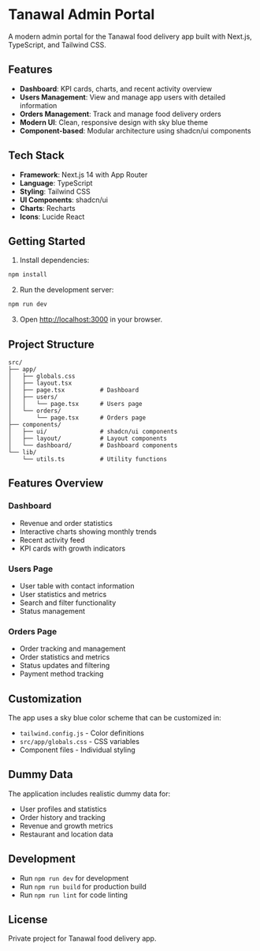 # Tanawal Admin Portal

A modern admin portal for the Tanawal food delivery app built with Next.js, TypeScript, and Tailwind CSS.

## Features

- **Dashboard**: KPI cards, charts, and recent activity overview
- **Users Management**: View and manage app users with detailed information
- **Orders Management**: Track and manage food delivery orders
- **Modern UI**: Clean, responsive design with sky blue theme
- **Component-based**: Modular architecture using shadcn/ui components

## Tech Stack

- **Framework**: Next.js 14 with App Router
- **Language**: TypeScript
- **Styling**: Tailwind CSS
- **UI Components**: shadcn/ui
- **Charts**: Recharts
- **Icons**: Lucide React

## Getting Started

1. Install dependencies:
```bash
npm install
```

2. Run the development server:
```bash
npm run dev
```

3. Open [http://localhost:3000](http://localhost:3000) in your browser.

## Project Structure

```
src/
├── app/
│   ├── globals.css
│   ├── layout.tsx
│   ├── page.tsx          # Dashboard
│   ├── users/
│   │   └── page.tsx      # Users page
│   └── orders/
│       └── page.tsx      # Orders page
├── components/
│   ├── ui/               # shadcn/ui components
│   ├── layout/           # Layout components
│   └── dashboard/        # Dashboard components
└── lib/
    └── utils.ts          # Utility functions
```

## Features Overview

### Dashboard
- Revenue and order statistics
- Interactive charts showing monthly trends
- Recent activity feed
- KPI cards with growth indicators

### Users Page
- User table with contact information
- User statistics and metrics
- Search and filter functionality
- Status management

### Orders Page
- Order tracking and management
- Order statistics and metrics
- Status updates and filtering
- Payment method tracking

## Customization

The app uses a sky blue color scheme that can be customized in:
- `tailwind.config.js` - Color definitions
- `src/app/globals.css` - CSS variables
- Component files - Individual styling

## Dummy Data

The application includes realistic dummy data for:
- User profiles and statistics
- Order history and tracking
- Revenue and growth metrics
- Restaurant and location data

## Development

- Run `npm run dev` for development
- Run `npm run build` for production build
- Run `npm run lint` for code linting

## License

Private project for Tanawal food delivery app.
